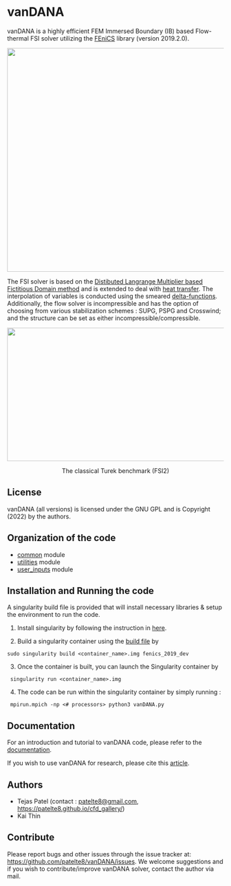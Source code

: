 # vanDANA

vanDANA is a highly efficient FEM Immersed Boundary (IB) based Flow-thermal FSI solver utilizing the [FEniCS](https://fenicsproject.org/) library (version 2019.2.0). 

<div align="center">
    <img src="/src/vanDANA.png" width="520px"> 
</div>

The FSI solver is based on the [Distibuted Langrange Multiplier based Fictitious Domain method](https://www.sciencedirect.com/science/article/pii/S0021999105000148) and is extended to deal with [heat transfer](https://www.sciencedirect.com/science/article/pii/S0021999106000167). The interpolation of variables is conducted using the smeared [delta-functions](https://www.sciencedirect.com/science/article/pii/S0021999109004136). Additionally, the flow solver is incompressible and has the option of choosing from various stabilization schemes : SUPG, PSPG and Crosswind; and the structure can be set as either incompressible/compressible.

<p align="center">
    <img src="/src/turek_benchmark.gif" width="600" height="310"/>
</p>
<p align="center">
  The classical Turek benchmark (FSI2)
</p>

## License

vanDANA (all versions) is licensed under the GNU GPL and is Copyright (2022) by the authors.

## Organization of the code

- [common](./common) module
- [utilities](./utilities) module
- [user_inputs](./user_inputs) module

## Installation and Running the code

A singularity build file is provided that will install necessary libraries & setup the environment to run the code.

1. Install singularity by following the instruction in [here](https://docs.sylabs.io/guides/3.6/admin-guide/installation.html).

2. Build a singularity container using the [build file](./src/fenics_2019_dev) by
```
sudo singularity build <container_name>.img fenics_2019_dev
```

3. Once the container is built, you can launch the Singularity container by
```
 singularity run <container_name>.img
```

4. The code can be run within the singularity container by simply running :
```
 mpirun.mpich -np <# processors> python3 vanDANA.py
```

## Documentation

For an introduction and tutorial to vanDANA code, please refer to the [documentation](https://deepnote.com/@research-2834/vanDANA-User-Manual-dcbd70e8-f8a8-4cc9-84ba-10cbae5aa5a5).

If you wish to use vanDANA for research, please cite this [article](https://doi.org/10.1016/j.compbiomed.2023.106766).

## Authors

- Tejas Patel (contact : patelte8@gmail.com, https://patelte8.github.io/cfd_gallery/)
- Kai Thin

## Contribute

Please report bugs and other issues through the issue tracker at: https://github.com/patelte8/vanDANA/issues. We welcome suggestions and if you wish to contribute/improve vanDANA solver, contact the author via mail.
